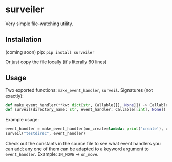 # surveiler

Very simple file-watching utility.

## Installation

(coming soon) pip:
`pip install surveiler`

Or just copy the file locally (it's literally 60 lines)

## Usage

Two exported functions: `make_event_handler`, `surveil`. Signatures (not exactly):

```py
def make_event_handler(**kw: dict[str, Callable[[], None]]) -> Callable[[int], None]: ...
def surveil(directory_name: str, event_handler: Callable[[int], None]) -> Never: ...
```

Example usage:

```py
event_handler = make_event_handler(on_create=lambda: print('create'), on_modify=lambda: print('modify'))
surveil("testdirec", event_handler)
```

Check out the constants in the source file to see what event handlers you can add; any one of them can be adapted
to a keyword argument to `event_handler`. Example: `IN_MOVE` -> `on_move`.
